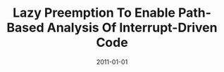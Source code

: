 ---
title: "Lazy Preemption To Enable Path-Based Analysis Of Interrupt-Driven Code"
date: 2011-01-01
venue: "Proceedings of the 2nd Workshop on Software Engineering for Sensor Network Applications, SESENA 2011, Waikiki, Honolulu, HI, USA, May 22, 2011"
paperurl: https://doi.org/10.1145/1988051.1988060
authors: "Wei Le, Jing Yang, Mary Lou Soffa and Kamin Whitehouse"
awards: ""
---